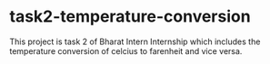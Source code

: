 # task2-temperature-conversion
This project is task 2 of Bharat Intern Internship which includes the temperature conversion of celcius to farenheit and vice versa.
